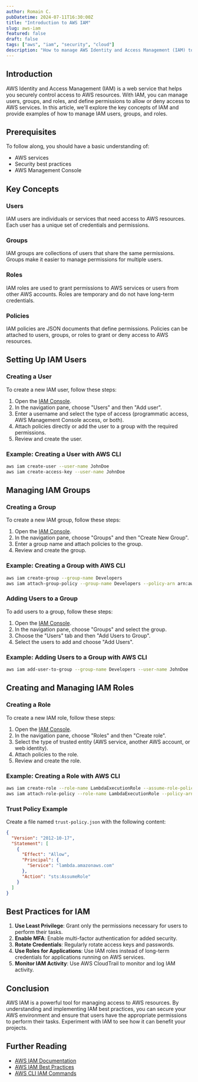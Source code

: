 ```yaml
---
author: Romain C.
pubDatetime: 2024-07-11T16:30:00Z
title: "Introduction to AWS IAM"
slug: aws-iam
featured: false
draft: false
tags: ["aws", "iam", "security", "cloud"]
description: "How to manage AWS Identity and Access Management (IAM) to secure your AWS resources"
---
```


## Introduction

AWS Identity and Access Management (IAM) is a web service that helps you securely control access to AWS resources. With IAM, you can manage users, groups, and roles, and define permissions to allow or deny access to AWS services. In this article, we'll explore the key concepts of IAM and provide examples of how to manage IAM users, groups, and roles.

## Prerequisites

To follow along, you should have a basic understanding of:

- AWS services
- Security best practices
- AWS Management Console

## Key Concepts

### Users

IAM users are individuals or services that need access to AWS resources. Each user has a unique set of credentials and permissions.

### Groups

IAM groups are collections of users that share the same permissions. Groups make it easier to manage permissions for multiple users.

### Roles

IAM roles are used to grant permissions to AWS services or users from other AWS accounts. Roles are temporary and do not have long-term credentials.

### Policies

IAM policies are JSON documents that define permissions. Policies can be attached to users, groups, or roles to grant or deny access to AWS resources.

## Setting Up IAM Users

### Creating a User

To create a new IAM user, follow these steps:

1. Open the [IAM Console](https://console.aws.amazon.com/iam/).
2. In the navigation pane, choose "Users" and then "Add user".
3. Enter a username and select the type of access (programmatic access, AWS Management Console access, or both).
4. Attach policies directly or add the user to a group with the required permissions.
5. Review and create the user.

### Example: Creating a User with AWS CLI

```sh
aws iam create-user --user-name JohnDoe
aws iam create-access-key --user-name JohnDoe
```

## Managing IAM Groups

### Creating a Group

To create a new IAM group, follow these steps:

1. Open the [IAM Console](https://console.aws.amazon.com/iam/).
2. In the navigation pane, choose "Groups" and then "Create New Group".
3. Enter a group name and attach policies to the group.
4. Review and create the group.

### Example: Creating a Group with AWS CLI

```sh
aws iam create-group --group-name Developers
aws iam attach-group-policy --group-name Developers --policy-arn arn:aws:iam::aws:policy/AmazonS3FullAccess
```

### Adding Users to a Group

To add users to a group, follow these steps:

1. Open the [IAM Console](https://console.aws.amazon.com/iam/).
2. In the navigation pane, choose "Groups" and select the group.
3. Choose the "Users" tab and then "Add Users to Group".
4. Select the users to add and choose "Add Users".

### Example: Adding Users to a Group with AWS CLI

```sh
aws iam add-user-to-group --group-name Developers --user-name JohnDoe
```

## Creating and Managing IAM Roles

### Creating a Role

To create a new IAM role, follow these steps:

1. Open the [IAM Console](https://console.aws.amazon.com/iam/).
2. In the navigation pane, choose "Roles" and then "Create role".
3. Select the type of trusted entity (AWS service, another AWS account, or web identity).
4. Attach policies to the role.
5. Review and create the role.

### Example: Creating a Role with AWS CLI

```sh
aws iam create-role --role-name LambdaExecutionRole --assume-role-policy-document file://trust-policy.json
aws iam attach-role-policy --role-name LambdaExecutionRole --policy-arn arn:aws:iam::aws:policy/service-role/AWSLambdaBasicExecutionRole
```

### Trust Policy Example

Create a file named `trust-policy.json` with the following content:

```json
{
  "Version": "2012-10-17",
  "Statement": [
    {
      "Effect": "Allow",
      "Principal": {
        "Service": "lambda.amazonaws.com"
      },
      "Action": "sts:AssumeRole"
    }
  ]
}
```

## Best Practices for IAM

1. **Use Least Privilege**: Grant only the permissions necessary for users to perform their tasks.
2. **Enable MFA**: Enable multi-factor authentication for added security.
3. **Rotate Credentials**: Regularly rotate access keys and passwords.
4. **Use Roles for Applications**: Use IAM roles instead of long-term credentials for applications running on AWS services.
5. **Monitor IAM Activity**: Use AWS CloudTrail to monitor and log IAM activity.

## Conclusion

AWS IAM is a powerful tool for managing access to AWS resources. By understanding and implementing IAM best practices, you can secure your AWS environment and ensure that users have the appropriate permissions to perform their tasks. Experiment with IAM to see how it can benefit your projects.

## Further Reading

- [AWS IAM Documentation](https://docs.aws.amazon.com/IAM/latest/UserGuide/introduction.html)
- [AWS IAM Best Practices](https://docs.aws.amazon.com/IAM/latest/UserGuide/best-practices.html)
- [AWS CLI IAM Commands](https://docs.aws.amazon.com/cli/latest/reference/iam/index.html)
